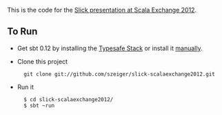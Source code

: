 This is the code for the [Slick presentation at Scala Exchange 2012](http://skillsmatter.com/podcast/scala/slick-database-access-with-scala).

## To Run ##

* Get sbt 0.12 by installing the [Typesafe Stack](http://www.typesafe.com/stack/download)
  or install it [manually](http://www.scala-sbt.org).

* Clone this project

        git clone git://github.com/szeiger/slick-scalaexchange2012.git

* Run it

        $ cd slick-scalaexchange2012/
        $ sbt ~run
